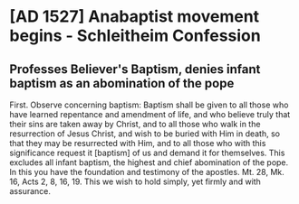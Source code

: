 <h1>[AD 1527] Anabaptist movement begins - Schleitheim Confession</h1>
<h2>Professes Believer's Baptism, denies infant baptism as an abomination of the pope</h2>

<p>First. Observe concerning baptism: Baptism shall be given to all those who have learned repentance and amendment of life, and who believe truly that their sins are taken away by Christ, and to all those who walk in the resurrection of Jesus Christ, and wish to be buried with Him in death, so that they may be resurrected with Him, and to all those who with this significance request it [baptism] of us and demand it for themselves. This excludes all infant baptism, the highest and chief abomination of the pope. In this you have the foundation and testimony of the apostles. Mt. 28, Mk. 16, Acts 2, 8, 16, 19. This we wish to hold simply, yet firmly and with assurance. </p>
